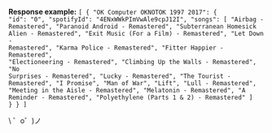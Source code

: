 <b>Response example:</b> 
<code>[
  {
    "OK Computer OKNOTOK 1997 2017": {
      "id": "0",
      "spotifyId": "4ENxWWkPImVwAle9cpJ12I",
      "songs": [
        "Airbag - Remastered",
        "Paranoid Android - Remastered",
        "Subterranean Homesick Alien - Remastered",
        "Exit Music (For a Film) - Remastered",
        "Let Down - Remastered",
        "Karma Police - Remastered",
        "Fitter Happier - Remastered",
        "Electioneering - Remastered",
        "Climbing Up the Walls - Remastered",
        "No Surprises - Remastered",
        "Lucky - Remastered",
        "The Tourist - Remastered",
        "I Promise",
        "Man of War",
        "Lift",
        "Lull - Remastered",
        "Meeting in the Aisle - Remastered",
        "Melatonin - Remastered",
        "A Reminder - Remastered",
        "Polyethylene (Parts 1 & 2) - Remastered"
      ]
    }
  }
]</code>

\ ゜o゜)ノ
